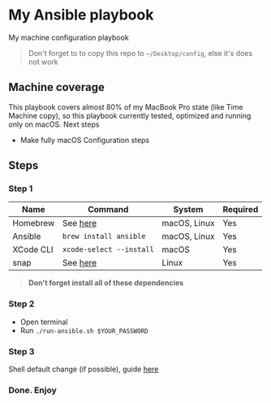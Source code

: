 # My Ansible playbook

My machine configuration playbook

> Don't forget to to copy this repo to `~/Desktop/config`, else it's does not work

## Machine coverage

This playbook covers almost 80% of my MacBook Pro state (like Time Machine copy), so this playbook currently tested, optimized and running only on macOS. Next steps

- Make fully macOS Configuration steps

## Steps

### Step 1

| Name | Command | System | Required |
|-|-|-|-|
|Homebrew| See [here](https://brew.sh) | macOS, Linux | Yes|
|Ansible| `brew install ansible` | macOS, Linux | Yes|
|XCode CLI| `xcode-select --install` | macOS | Yes|
|snap| See [here](https://snapcraft.io/docs/installing-snap-on-ubuntu) | Linux | Yes |

> **Don't forget install all of these dependencies**

### Step 2

- Open terminal
- Run `./run-ansible.sh $YOUR_PASSWORD`

### Step 3

Shell default change (if possible), guide [here](https://stackoverflow.com/a/26321141)

### Done. Enjoy
